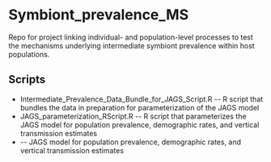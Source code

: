 # Symbiont_prevalence_MS
Repo for project linking individual- and population-level processes to test the mechanisms underlying intermediate symbiont prevalence within host populations.

## Scripts
- Intermediate_Prevalence_Data_Bundle_for_JAGS_Script.R -- R script that bundles the data in preparation for parameterization of the JAGS model
- JAGS_parameterization_RScript.R -- R script that parameterizes the JAGS model for population prevalence, demographic rates, and vertical transmission estimates
- -- JAGS model for population prevalence, demographic rates, and vertical transmission estimates
